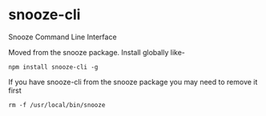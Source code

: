snooze-cli
==========

Snooze Command Line Interface

Moved from the snooze package. Install globally like-

```
npm install snooze-cli -g
```

If you have snooze-cli from the snooze package you may need to remove it first

```
rm -f /usr/local/bin/snooze
```

